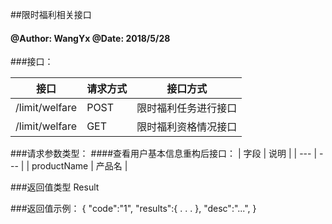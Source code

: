 ##限时福利相关接口
    
#### @Author: WangYx @Date: 2018/5/28 

###接口： 

| 接口 | 请求方式 | 接口方式 |
| ---  | --- | --- |
| /limit/welfare | POST | 限时福利任务进行接口 |
| /limit/welfare | GET | 限时福利资格情况接口 |

###请求参数类型：
####查看用户基本信息重构后接口：
| 字段 | 说明 |
| ---  | --- |
| productName | 产品名 |

###返回值类型
    Result
    
###返回值示例：
    {
        "code":"1",
        "results":{
            .
            .
            .
        },
        "desc":"...",
    }
